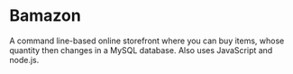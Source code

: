 # Bamazon
A command line-based online storefront where you can buy items, whose quantity then changes in a MySQL database. Also uses JavaScript and node.js.
